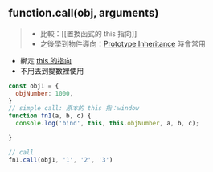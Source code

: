 ## function.call(obj, arguments)
>- 比較：[[置換函式的 this 指向]]
>- 之後學到物件導向：[Prototype Inheritance](Prototype%20Inheritance.md) 時會常用

- 綁定 [this 的指向](this%20的指向.md)
- 不用丟到變數裡使用

```js
const obj1 = {
  objNumber: 1000,
}
// simple call: 原本的 this 指：window
function fn1(a, b, c) {
  console.log('bind', this, this.objNumber, a, b, c);

}

// call
fn1.call(obj1, '1', '2', '3')
```

